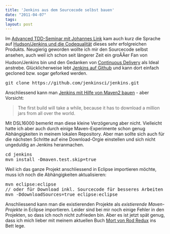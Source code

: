 ```yaml
---
title: 'Jenkins aus dem Sourcecode selbst bauen'
date: "2011-04-07"
tags: 
layout: post
---
```

<p>Im <a href="http://johanneslink.net/advtdd/">Advanced TDD-Seminar mit Johannes Link</a> kam auch kurz die Sprache auf <a href="http://gojko.net/2011/04/05/how-is-it-even-possible-code-to-be-this-bad/">Hudson/Jenkins und die Codequalität</a> dieses sehr erfolgreichen Produkts. Neugierig geworden wollte ich mir den Sourcecode selbst ansehen, auch weil ich schon seit längerer Zeit ein groÃÂer Fan von Hudson/Jenkins bin und den Gedanken von <a href="http://continuousdelivery.com/">Continuous Delivery</a> als Ideal anstrebe. Glücklicherweise lebt <a href="https://github.com/jenkinsci">Jenkins auf Github</a> und kann dort einfach gecloned bzw. sogar geforked werden.</p>

<pre>
git clone https://github.com/jenkinsci/jenkins.git
</pre>

<p>Anschliessend kann man <a href="https://wiki.jenkins-ci.org/display/JENKINS/Building+Jenkins">Jenkins mit Hilfe von Maven2 bauen</a> - aber Vorsicht:</p>

<blockquote>The first build will take a while, because it has to download a million jars from all over the world.</blockquote>

<p>Mit DSL16000 bemerkt man diese kleine Verzögerung aber nicht. Vielleicht hatte ich aber auch durch einige Maven-Experimente schon genug Abhängigkeiten in meinem lokalen Repository. Aber man sollte sich auch für die nächsten Schritte auf eine Download-Orgie einstellen und sich nicht ungeduldig an Jenkins heranmachen.</p>

<pre>
cd jenkins
mvn install -Dmaven.test.skip=true
</pre>

<p>Weil ich das ganze Projekt anschliessend in Eclipse importieren möchte, muss ich noch die Abhängigkeiten aktualisieren:</p>

<pre>
mvn eclipse:eclipse
// oder für Download inkl. Sourcecode für besseres Arbeiten mit den Libraries:
mvn -DdownloadSources=true eclipse:eclipse
</pre>

<p>Anschliessend kann man die existierenden Projekte als <em>existierende Maven-Projekte</em> in Eclipse importieren. Leider sind bei mir noch einige Fehler in den Projekten, so dass ich noch nicht zufrieden bin. Aber es ist jetzt spät genug, dass ich mich lieber mit meinem aktuellen Buch <a href="http://www.amazon.com/Mort-ebook/dp/B004APA452/kopisde-21">Mort von Rod Redux</a> ins Bett lege.</p>
